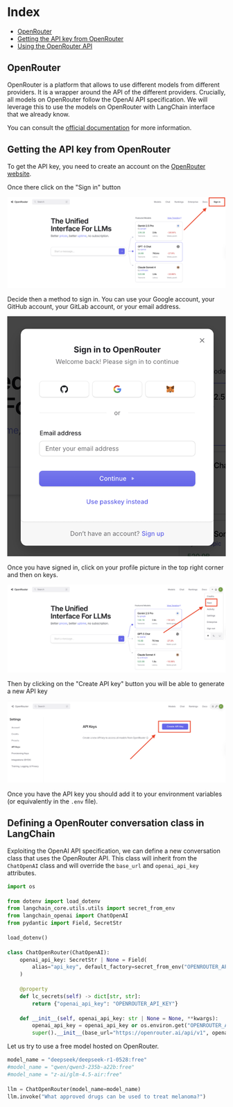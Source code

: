 # Index

* [OpenRouter](#openrouter)
* [Getting the API key from OpenRouter](#getting-the-api-key-from-openrouter)
* [Using the OpenRouter API](#using-the-openrouter-api)


## OpenRouter

OpenRouter is a platform that allows to use different models from different providers. It is a wrapper around the API of the different providers. Crucially, all models on OpenRouter follow the OpenAI API specification. We will leverage this to use the models on OpenRouter with LangChain interface that we already know.

You can consult the [official documentation](https://openrouter.ai/docs/quickstart) for more information.

## Getting the API key from OpenRouter

To get the API key, you need to create an account on the [OpenRouter website](https://openrouter.ai/).

Once there click on the "Sign in" button

![Sign in](docs_data/3_0_sign.png)

Decide then a method to sign in. You can use your Google account, your GitHub account, your GitLab account, or your email address.

![Sign in interface](docs_data/3_1_interface.png)

Once you have signed in, click on your profile picture in the top right corner and then on keys.

![Keys](docs_data/3_2_keys.png)

Then by clicking on the "Create API key" button you will be able to generate a new API key

![Create API key](docs_data/3_3_create_api_key.png)

Once you have the API key you should add it to your environment variables (or equivalently in the `.env` file).

## Defining a OpenRouter conversation class in LangChain

Exploiting the OpenAI API specification, we can define a new conversation class that uses the OpenRouter API. This class will inherit from the `ChatOpenAI` class and will override the `base_url` and `openai_api_key` attributes.

```python
import os

from dotenv import load_dotenv
from langchain_core.utils.utils import secret_from_env
from langchain_openai import ChatOpenAI
from pydantic import Field, SecretStr

load_dotenv()

class ChatOpenRouter(ChatOpenAI):
    openai_api_key: SecretStr | None = Field(
        alias="api_key", default_factory=secret_from_env("OPENROUTER_API_KEY", default=None)
    )

    @property
    def lc_secrets(self) -> dict[str, str]:
        return {"openai_api_key": "OPENROUTER_API_KEY"}

    def __init__(self, openai_api_key: str | None = None, **kwargs):
        openai_api_key = openai_api_key or os.environ.get("OPENROUTER_API_KEY")
        super().__init__(base_url="https://openrouter.ai/api/v1", openai_api_key=openai_api_key, **kwargs)
```

Let us try to use a free model hosted on OpenRouter.

```python
model_name = "deepseek/deepseek-r1-0528:free"
#model_name = "qwen/qwen3-235b-a22b:free"
#model_name = "z-ai/glm-4.5-air:free"

llm = ChatOpenRouter(model_name=model_name)
llm.invoke("What approved drugs can be used to treat melanoma?")
```